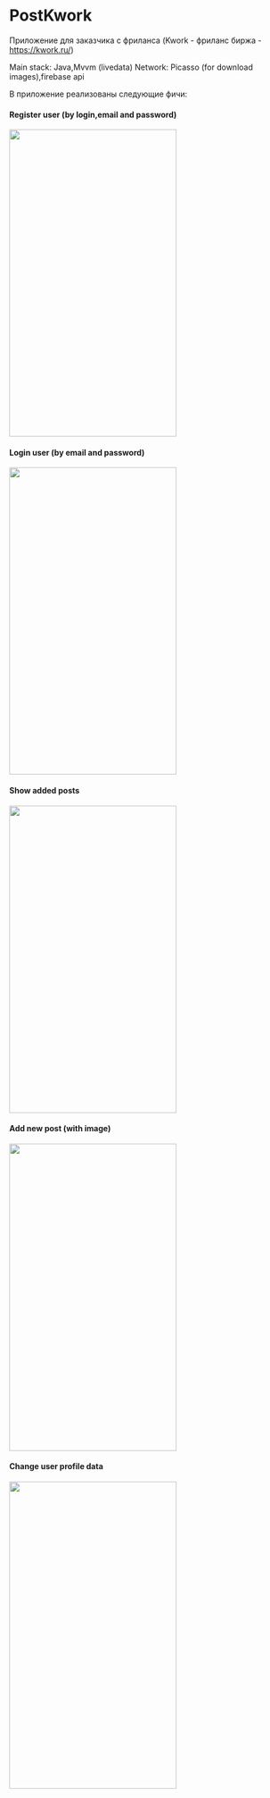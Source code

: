 # PostKwork


Приложение для заказчика с фриланса (Kwork - фриланс биржа - https://kwork.ru/) <br/>

Main stack: Java,Mvvm (livedata)
Network: Picasso (for download images),firebase api<br/>

В приложение реализованы следующие фичи:

#### Register user (by login,email and password)

<img src="https://firebasestorage.googleapis.com/v0/b/fir-testapp-b6eb1.appspot.com/o/photo_2021-11-10_17-30-13.jpg?alt=media&token=e59f5ae5-1565-4c3f-a12b-abad1f5ffea4" width="300" height="550"/>

#### Login user (by email and password)

<img src="https://firebasestorage.googleapis.com/v0/b/fir-testapp-b6eb1.appspot.com/o/photo_2021-11-10_17-30-15%20(2).jpg?alt=media&token=0f738611-c81c-4b5c-8b5f-82ff3c67e41c" width="300" height="550"/>

#### Show added posts

<img src="https://firebasestorage.googleapis.com/v0/b/fir-testapp-b6eb1.appspot.com/o/photo_2021-11-10_17-30-17.jpg?alt=media&token=fa8df9b8-9521-4d87-a693-af654ee5537f" width="300" height="550"/>

#### Add new post (with image)

<img src="https://firebasestorage.googleapis.com/v0/b/fir-testapp-b6eb1.appspot.com/o/photo_2021-11-10_17-30-19.jpg?alt=media&token=98ac10c6-030a-40bc-86dc-af4fbad65bb0" width="300" height="550"/>

#### Change user profile data

<img src="https://firebasestorage.googleapis.com/v0/b/fir-testapp-b6eb1.appspot.com/o/photo_2021-11-10_17-30-18.jpg?alt=media&token=3bb97531-77d0-4890-a23a-1496c67a842c" width="300" height="550"/>


